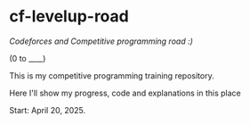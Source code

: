 # cf-levelup-road
<em> Codeforces and Competitive programming road :) </em>

(0 to ____)

This is my competitive programming training repository. 

Here I'll show my progress, code and explanations in this place 

Start: April 20, 2025. 

